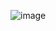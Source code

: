 ![image](https://user-images.githubusercontent.com/102707999/231533883-b392aaa3-e346-40f1-a905-69117826ad3f.png)
